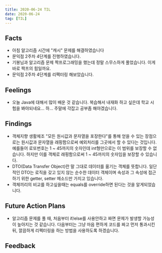 ```yaml
---
title: 2020-06-24 TIL
date: 2020-06-24
tag: [TIL]
---
```


## Facts

- 아침 알고리즘 시간에 "캐시" 문제를 해결하였습니다
- 문익점 2주차 4단계를 진행하였습니다.
- 기봉님과 알고리즘 문제 짝프로그래밍을 했는데 정말 스무스하게 풀었습니다. 이게 바로 짝프의 힘일까요.
- 문익점 2주차 4단계를 리팩터링 해보았습니다.

## Feelings

- 오늘 Java에 대해서 많이 배운 것 같습니다. 복습해서 내재화 하고 싶은데 학교 시험을 봐야되네요... 하... 주말에 각잡고 공부좀 해야겠습니다.

## Findings

- 객체지향 생활체조 "모든 원시값과 문자열을 포장한다"를 통해 얻을 수 있는 장점으로는 원시값과 문자열을 래핑함으로써 예외처리를 그곳에서 할 수 있다는 것입니다. 예를들어 로또번호는 1 ~ 45까지의 숫자인데 int형만으로는 이 범위를 보장할 수 없습니다. 하지만 이를 객체로 래핑함으로써 1 ~ 45까지의 숫자임을 보장할 수 있습니다.
- DTO(Data Transfer Object)란 말 그대로 데이터를 옮기는 객체를 뜻합니다. 일단적인 DTO는 로직을 갖고 있지 않는 순수한 데이터 객체이며 속성과 그 속성에 접근하기 위한 getter, setter 메소드만 가지고 있습니다.
- 객체끼리의 비교를 하고싶을때는 equals를 override하면 된다는 것을 알게되었습니다.

## Future Action Plans

- 알고리즘 문제를 풀 때, 처음부터 if/else를 사용안하고 짜면 문제가 발생할 가능성이 높아지는 것 같습니다. 다음부터는 그냥 마음 편하게 코드를 짜고 먼저 통과시킨 뒤, 깔끔하게 리펙터링을 하는 방법을 사용하도록 하겠습니다.

## Feedback
